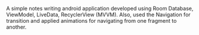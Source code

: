 A simple notes writing android application developed using Room Database, ViewModel, LiveData, RecyclerView (MVVM).
Also, used the Navigation for transition and applied animations for navigating from one fragment to another.
